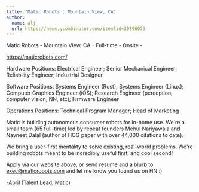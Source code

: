 ```yaml
---
title: "Matic Robots : Mountain View, CA"
author:
  name: alj
  url: https://news.ycombinator.com/item?id=39896073
---
```

Matic Robots - Mountain View, CA - Full-time - Onsite -

<a href="https:&#x2F;&#x2F;maticrobots.com&#x2F;" rel="nofollow">https:&#x2F;&#x2F;maticrobots.com&#x2F;</a>

Hardware Positions: Electrical Engineer; Senior Mechanical Engineer; Reliability Engineer; Industrial Designer

Software Positions: Systems Engineer (Rust); Systems Engineer (Linux); Computer Graphics Engineer (iOS); Research Engineer (perception, computer vision, NN, etc); Firmware Engineer

Operations Positions: Technical Program Manager; Head of Marketing

Matic is building autonomous consumer robots for in-home use. We&#x27;re a small team (65 full-time) led by repeat founders Mehul Nariyawala and Navneet Dalal (author of HOG paper with over 44,000 citations to date).

We bring a user-first mentality to solve existing, real-world problems. We&#x27;re building robots meant to be incredibly useful first, and cool second!

Apply via our website above, or send resume and a blurb to exec@maticrobots.com and let me know you found us on HN :)

-April (Talent Lead, Matic)
